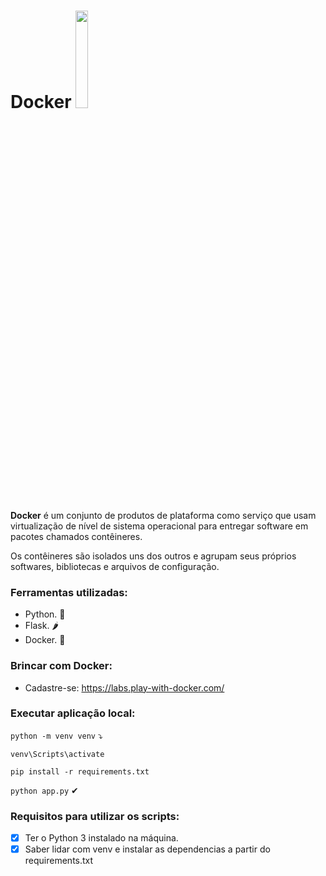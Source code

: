 <h1>Docker <img src = "https://i.imgur.com/LU5JMsE.png" width="20%"/></h1>

<strong>Docker</strong> é um conjunto de produtos de plataforma como serviço que usam virtualização de nível de sistema operacional para entregar software em pacotes chamados contêineres. 

Os contêineres são isolados uns dos outros e agrupam seus próprios softwares, bibliotecas e arquivos de configuração.

### Ferramentas utilizadas:
- Python. 🐍
- Flask. 🌶️
- Docker. 🐋

### Brincar com Docker:

- Cadastre-se: https://labs.play-with-docker.com/

### Executar aplicação local:
<code>python -m venv venv</code> ⤵

<code>venv\Scripts\activate</code>

<code>pip install -r requirements.txt</code>

<code>python app.py</code> ✔

### Requisitos para utilizar os scripts:
- [x] Ter o Python 3 instalado na máquina.
- [x] Saber lidar com venv e instalar as dependencias a partir do requirements.txt